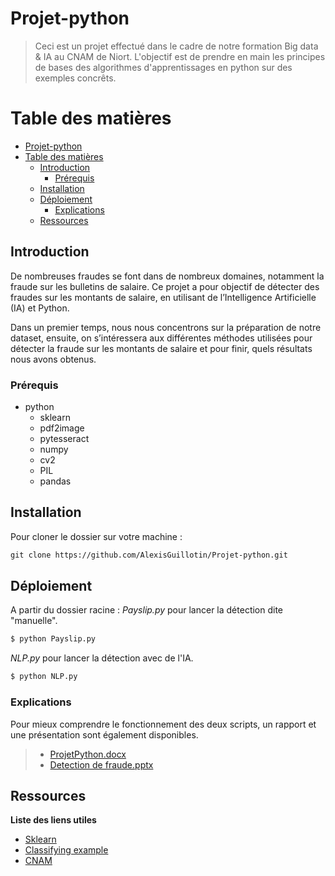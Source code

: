 # Projet-python
>Ceci est un projet effectué dans le cadre de notre formation Big data & IA au CNAM de Niort.
L'objectif est de prendre en main les principes de bases des algorithmes d'apprentissages en python sur des exemples concrêts.


# Table des matières
- [Projet-python](#projet-python)
- [Table des matières](#table-des-matières)
  - [Introduction](#introduction)
    - [Prérequis](#prérequis)
  - [Installation](#installation)
  - [Déploiement](#déploiement)
    - [Explications](#explications)
  - [Ressources](#ressources)

## Introduction
De nombreuses fraudes se font dans de nombreux domaines, notamment la fraude sur les bulletins de salaire. Ce projet a pour objectif de détecter des fraudes sur les montants de salaire, en utilisant de l’Intelligence Artificielle (IA) et Python.

Dans un premier temps, nous nous concentrons sur la préparation de notre dataset, ensuite, on s’intéressera aux différentes méthodes utilisées pour détecter la fraude sur les montants de salaire et pour finir, quels résultats nous avons obtenus. 


### Prérequis

- python
  - sklearn
  - pdf2image
  - pytesseract
  - numpy
  - cv2
  - PIL
  - pandas

## Installation
Pour cloner le dossier sur votre machine :
```html
git clone https://github.com/AlexisGuillotin/Projet-python.git
```
## Déploiement
A partir du dossier racine :
*Payslip.py* pour lancer la détection dite "manuelle".

```html
$ python Payslip.py
```

*NLP.py* pour lancer la détection avec de l'IA.

```html
$ python NLP.py
```

### Explications
Pour mieux comprendre le fonctionnement des deux scripts, un rapport et une présentation sont également disponibles.
>
>- [ProjetPython.docx](ProjetPython.docx)
>- [Detection de fraude.pptx](Detection%20de%20fraude.pptx)

## Ressources

**Liste des liens utiles**
- [Sklearn](https://scikit-learn.org/stable/)
- [Classifying example](https://towardsdatascience.com/mining-and-classifying-medical-text-documents-1876462f73bc)
- [CNAM](https://sts.lecnam.net/)